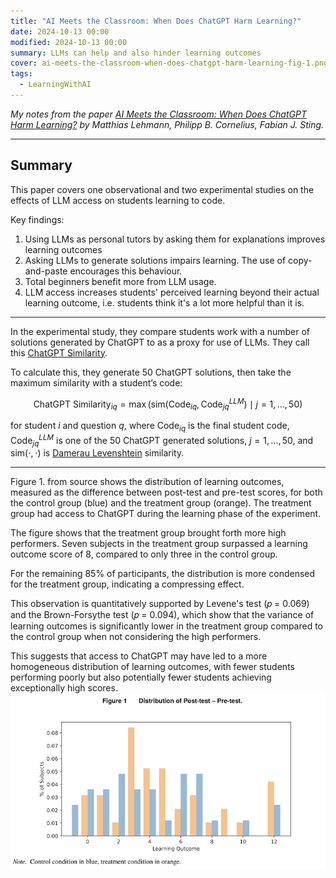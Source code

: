 ```yaml
---
title: "AI Meets the Classroom: When Does ChatGPT Harm Learning?"
date: 2024-10-13 00:00
modified: 2024-10-13 00:00
summary: LLMs can help and also hinder learning outcomes
cover: ai-meets-the-classroom-when-does-chatgpt-harm-learning-fig-1.png
tags:
  - LearningWithAI
---
```


*My notes from the paper [AI Meets the Classroom: When Does ChatGPT Harm Learning?](https://arxiv.org/abs/2409.09047) by Matthias Lehmann, Philipp B. Cornelius, Fabian J. Sting.*

---
## Summary

This paper covers one observational and two experimental studies on the effects of LLM access on students learning to code.

Key findings:

1. Using LLMs as personal tutors by asking them for explanations improves learning outcomes
2. Asking LLMs to generate solutions impairs learning. The use of copy-and-paste encourages this behaviour.
3. Total beginners benefit more from LLM usage.
4. LLM access increases students' perceived learning beyond their actual learning outcome, i.e. students think it's a lot more helpful than it is.

---

In the experimental study, they compare students work with a number of solutions generated by ChatGPT to as a proxy for use of LLMs. They call this [ChatGPT Similarity](../../../../permanent/chatgpt-similarity.md).

To calculate this, they generate 50 ChatGPT solutions, then take the maximum similarity with a student’s code:

$$
\text{ChatGPT Similarity}_{iq} = \max \left( \text{sim}( \text{Code}_{iq}, \text{Code}^{LLM}_{jq} ) \mid j = 1, \dots, 50 \right)
$$

for student $i$ and question $q$, where $\text{Code}_{iq}$ is the final student code, $\text{Code}^{LLM}_{jq}$ is one of the 50 ChatGPT generated solutions, $j = 1, \dots, 50$, and $\text{sim}(\cdot, \cdot)$ is [Damerau Levenshtein](../../../../permanent/damerau-levenshtein.md) similarity.


---

Figure 1. from source shows the distribution of learning outcomes, measured as the difference between post-test and pre-test scores, for both the control group (blue) and the treatment group (orange). The treatment group had access to ChatGPT during the learning phase of the experiment.

The figure shows that the treatment group brought forth more high performers. Seven subjects in the treatment group surpassed a learning outcome score of 8, compared to only three in the control group.

For the remaining 85% of participants, the distribution is more condensed for the treatment group, indicating a compressing effect.

This observation is quantitatively supported by Levene's test (𝑝 = 0.069) and the Brown-Forsythe test (𝑝 = 0.094), which show that the variance of learning outcomes is significantly lower in the treatment group compared to the control group when not considering the high performers.

This suggests that access to ChatGPT may have led to a more homogeneous distribution of learning outcomes, with fewer students performing poorly but also potentially fewer students achieving exceptionally high scores.
![](../../_media/ai-meets-the-classroom-when-does-chatgpt-harm-learning-fig-1.png)